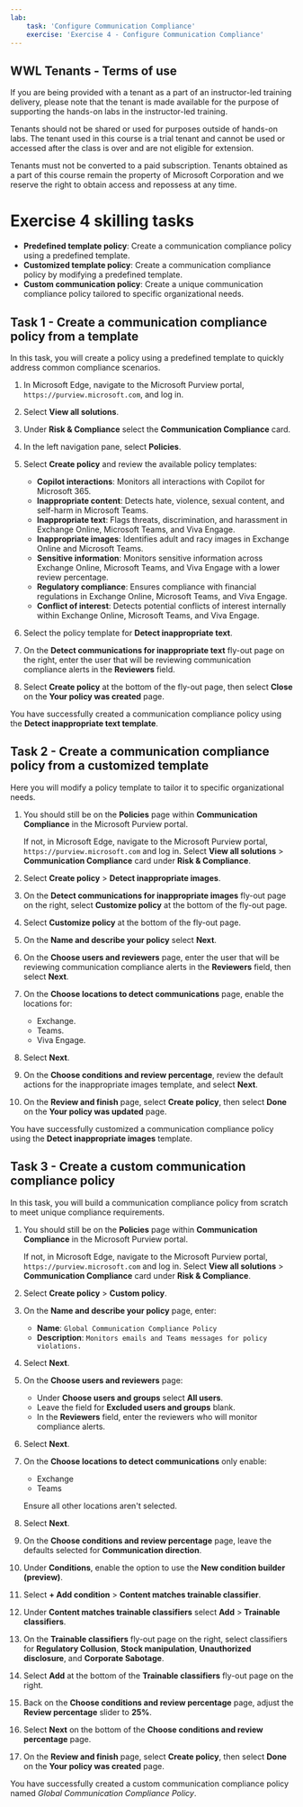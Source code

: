 ```yaml
---
lab:
    task: 'Configure Communication Compliance'
    exercise: 'Exercise 4 - Configure Communication Compliance'
---
```

## WWL Tenants - Terms of use

If you are being provided with a tenant as a part of an instructor-led training delivery, please note that the tenant is made available for the purpose of supporting the hands-on labs in the instructor-led training.

Tenants should not be shared or used for purposes outside of hands-on labs. The tenant used in this course is a trial tenant and cannot be used or accessed after the class is over and are not eligible for extension.

Tenants must not be converted to a paid subscription. Tenants obtained as a part of this course remain the property of Microsoft Corporation and we reserve the right to obtain access and repossess at any time.

# Exercise 4 skilling tasks

- **Predefined template policy**: Create a communication compliance policy using a predefined template.
- **Customized template policy**: Create a communication compliance policy by modifying a predefined template.
- **Custom communication policy**: Create a unique communication compliance policy tailored to specific organizational needs.

## Task 1 - Create a communication compliance policy from a template

In this task, you will create a policy using a predefined template to quickly address common compliance scenarios.

1. In Microsoft Edge, navigate to the Microsoft Purview portal, `https://purview.microsoft.com`, and log in.
1. Select **View all solutions**.
1. Under **Risk & Compliance** select the **Communication Compliance** card.
1. In the left navigation pane, select **Policies**.
1. Select **Create policy** and review the available policy templates:

   - **Copilot interactions**: Monitors all interactions with Copilot for Microsoft 365.
   - **Inappropriate content**: Detects hate, violence, sexual content, and self-harm in Microsoft Teams.
   - **Inappropriate text**: Flags threats, discrimination, and harassment in Exchange Online, Microsoft Teams, and Viva Engage.
   - **Inappropriate images**: Identifies adult and racy images in Exchange Online and Microsoft Teams.
   - **Sensitive information**: Monitors sensitive information across Exchange Online, Microsoft Teams, and Viva Engage with a lower review percentage.
   - **Regulatory compliance**: Ensures compliance with financial regulations in Exchange Online, Microsoft Teams, and Viva Engage.
   - **Conflict of interest**: Detects potential conflicts of interest internally within Exchange Online, Microsoft Teams, and Viva Engage.

1. Select the policy template for **Detect inappropriate text**.
1. On the **Detect communications for inappropriate text** fly-out page on the right, enter the user that will be reviewing communication compliance alerts in the **Reviewers** field.
1. Select **Create policy** at the bottom of the fly-out page, then select **Close** on the **Your policy was created** page.

You have successfully created a communication compliance policy using the **Detect inappropriate text template**.

## Task 2 - Create a communication compliance policy from a customized template

Here you will modify a policy template to tailor it to specific organizational needs.

1. You should still be on the **Policies** page within **Communication Compliance** in the Microsoft Purview portal.

   If not, in Microsoft Edge, navigate to the Microsoft Purview portal, `https://purview.microsoft.com` and log in. Select **View all solutions** > **Communication Compliance** card under **Risk & Compliance**.

1. Select **Create policy** > **Detect inappropriate images**.
1. On the **Detect communications for inappropriate images** fly-out page on the right, select **Customize policy** at the bottom of the fly-out page.
1. Select **Customize policy** at the bottom of the fly-out page.
1. On the **Name and describe your policy** select **Next**.
1. On the **Choose users and reviewers** page, enter the user that will be reviewing communication compliance alerts in the **Reviewers** field, then select **Next**.
1. On the **Choose locations to detect communications** page, enable the locations for:

   - Exchange.
   - Teams.
   - Viva Engage.

1. Select **Next**.
1. On the **Choose conditions and review percentage**, review the default actions for the inappropriate images template, and select **Next**.
1. On the **Review and finish** page, select **Create policy**, then select **Done** on the **Your policy was updated** page.

You have successfully customized a communication compliance policy using the **Detect inappropriate images** template.

## Task 3 - Create a custom communication compliance policy

In this task, you will build a communication compliance policy from scratch to meet unique compliance requirements.

1. You should still be on the **Policies** page within **Communication Compliance** in the Microsoft Purview portal.

   If not, in Microsoft Edge, navigate to the Microsoft Purview portal, `https://purview.microsoft.com` and log in. Select **View all solutions** > **Communication Compliance** card under **Risk & Compliance**.

1. Select **Create policy** > **Custom policy**.
1. On the **Name and describe your policy** page, enter:

   - **Name**: `Global Communication Compliance Policy`
   - **Description**: `Monitors emails and Teams messages for policy violations.`

1. Select **Next**.
1. On the **Choose users and reviewers** page:

   - Under **Choose users and groups** select **All users**.
   - Leave the field for **Excluded users and groups** blank.
   - In the **Reviewers** field, enter the reviewers who will monitor compliance alerts.

1. Select **Next**.
1. On the **Choose locations to detect communications** only enable:

   - Exchange
   - Teams

   Ensure all other locations aren't selected.

1. Select **Next**.
1. On the **Choose conditions and review percentage** page, leave the defaults selected for **Communication direction**.
1. Under **Conditions**, enable the option to use the **New condition builder (preview)**.
1. Select **+ Add condition** > **Content matches trainable classifier**.
1. Under **Content matches trainable classifiers** select **Add** > **Trainable classifiers**.
1. On the **Trainable classifiers** fly-out page on the right, select classifiers for **Regulatory Collusion**, **Stock manipulation**, **Unauthorized disclosure**, and **Corporate Sabotage**.
1. Select **Add** at the bottom of the **Trainable classifiers** fly-out page on the right.
1. Back on the **Choose conditions and review percentage** page, adjust the **Review percentage** slider to **25%**.
1. Select **Next** on the bottom of the **Choose conditions and review percentage** page.
1. On the **Review and finish** page, select **Create policy**, then select **Done** on the **Your policy was created** page.

You have successfully created a custom communication compliance policy named _Global Communication Compliance Policy_.
